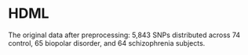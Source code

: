 # HDML
The original data after preprocessing: 5,843 SNPs distributed across 74 control, 65 biopolar disorder, and 64 schizophrenia subjects.
